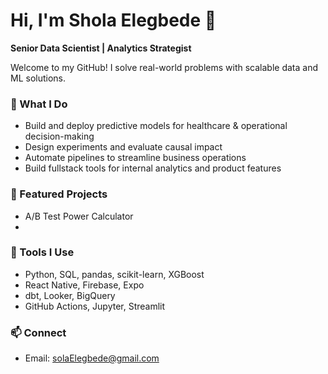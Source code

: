 # Hi, I'm Shola Elegbede 👋  
**Senior Data Scientist | Analytics Strategist**

Welcome to my GitHub! I solve real-world problems with scalable data and ML solutions.

### 🔧 What I Do
- Build and deploy predictive models for healthcare & operational decision-making
- Design experiments and evaluate causal impact
- Automate pipelines to streamline business operations
- Build fullstack tools for internal analytics and product features

### 📌 Featured Projects
- A/B Test Power Calculator
- 

### 🧰 Tools I Use
- Python, SQL, pandas, scikit-learn, XGBoost
- React Native, Firebase, Expo
- dbt, Looker, BigQuery
- GitHub Actions, Jupyter, Streamlit

### 📫 Connect
- Email: solaElegbede@gmail.com
